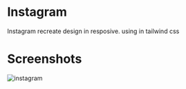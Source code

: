 
# Instagram

Instagram recreate design in resposive.
using in tailwind css



# Screenshots
![instagram](https://github.com/user-attachments/assets/407a7fa3-631f-4b43-9185-5e5b96690468)